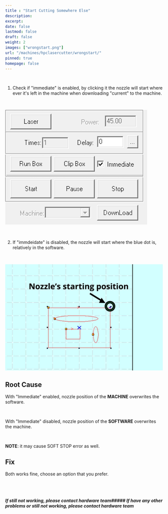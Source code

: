 ```yaml
---
title : "Start Cutting Somewhere Else"
description: 
excerpt:
date: false
lastmod: false
draft: false
weight: 2
images: ["wrongstart.png"]
url: "/machines/hpclasercutter/wrongstart/"
pinned: true
homepage: false
---
```

<br>

1. Check if "immediate" is enabled, by clicking it the nozzle will start where ever it's left in the machine when downloading "current" to the machine.

<br>

![immediate](immediate.PNG)

<br>

2. If "immdeidate" is disabled, the nozzle will start where the blue dot is, relatively in the software.

<br>

![nonimmediate](nozzleposition.jpeg)

## Root Cause

With "Immediate" enabled, nozzle position of the **MACHINE** overwrites the software.

<br>

With "Immediate" disabled, nozzle position of the **SOFTWARE** overwrites the machine.

<br>

**NOTE**: it may cause SOFT STOP error as well.

## Fix

Both works fine, choose an option that you prefer.


<br>
<br>

##### If still not working, please contact hardware team##### If have any other problems or still not working, please contact hardware team